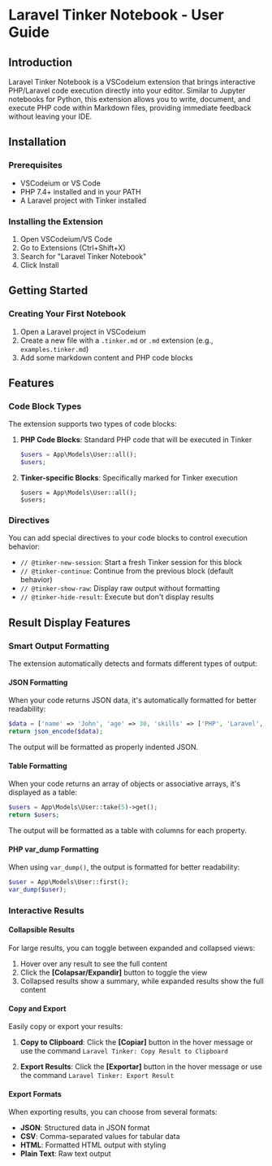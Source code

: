 # Laravel Tinker Notebook - User Guide

## Introduction

Laravel Tinker Notebook is a VSCodeium extension that brings interactive PHP/Laravel code execution directly into your editor. Similar to Jupyter notebooks for Python, this extension allows you to write, document, and execute PHP code within Markdown files, providing immediate feedback without leaving your IDE.

## Installation

### Prerequisites

- VSCodeium or VS Code
- PHP 7.4+ installed and in your PATH
- A Laravel project with Tinker installed

### Installing the Extension

1. Open VSCodeium/VS Code
2. Go to Extensions (Ctrl+Shift+X)
3. Search for "Laravel Tinker Notebook"
4. Click Install

## Getting Started

### Creating Your First Notebook

1. Open a Laravel project in VSCodeium
2. Create a new file with a `.tinker.md` or `.md` extension (e.g., `examples.tinker.md`)
3. Add some markdown content and PHP code blocks

## Features

### Code Block Types

The extension supports two types of code blocks:

1. **PHP Code Blocks**: Standard PHP code that will be executed in Tinker
   ```php
   $users = App\Models\User::all();
   $users;
   ```

2. **Tinker-specific Blocks**: Specifically marked for Tinker execution
   ```tinker
   $users = App\Models\User::all();
   $users;
   ```

### Directives

You can add special directives to your code blocks to control execution behavior:

- `// @tinker-new-session`: Start a fresh Tinker session for this block
- `// @tinker-continue`: Continue from the previous block (default behavior)
- `// @tinker-show-raw`: Display raw output without formatting
- `// @tinker-hide-result`: Execute but don't display results

## Result Display Features

### Smart Output Formatting

The extension automatically detects and formats different types of output:

#### JSON Formatting

When your code returns JSON data, it's automatically formatted for better readability:

```php
$data = ['name' => 'John', 'age' => 30, 'skills' => ['PHP', 'Laravel', 'Vue']];
return json_encode($data);
```

The output will be formatted as properly indented JSON.

#### Table Formatting

When your code returns an array of objects or associative arrays, it's displayed as a table:

```php
$users = App\Models\User::take(5)->get();
return $users;
```

The output will be formatted as a table with columns for each property.

#### PHP var_dump Formatting

When using `var_dump()`, the output is formatted for better readability:

```php
$user = App\Models\User::first();
var_dump($user);
```

### Interactive Results

#### Collapsible Results

For large results, you can toggle between expanded and collapsed views:

1. Hover over any result to see the full content
2. Click the **[Colapsar/Expandir]** button to toggle the view
3. Collapsed results show a summary, while expanded results show the full content

#### Copy and Export

Easily copy or export your results:

1. **Copy to Clipboard**: Click the **[Copiar]** button in the hover message or use the command `Laravel Tinker: Copy Result to Clipboard`

2. **Export Results**: Click the **[Exportar]** button in the hover message or use the command `Laravel Tinker: Export Result`

#### Export Formats

When exporting results, you can choose from several formats:

- **JSON**: Structured data in JSON format
- **CSV**: Comma-separated values for tabular data
- **HTML**: Formatted HTML output with styling
- **Plain Text**: Raw text output
